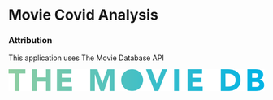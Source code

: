 # Movie Covid Analysis

### Attribution
This application uses The Movie Database API

<img src="TMDB.svg">
